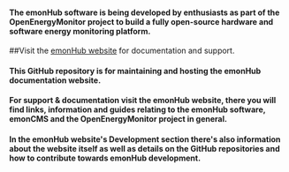 #### The emonHub software is being developed by enthusiasts as part of the OpenEnergyMonitor project to build a fully open-source hardware and software energy monitoring platform. 

##Visit the [emonHub website](https://emonhub.org) for documentation and support.

#### This GitHub repository is for maintaining and hosting the emonHub documentation website. 

#### For support & documentation visit the emonHub website, there you will find links, information and guides relating to the emonHub software, emonCMS and the OpenEnergyMonitor project in general.

#### In the emonHub website's Development section there's also information about the website itself as well as details on the GitHub repositories and how to contribute towards emonHub development.




